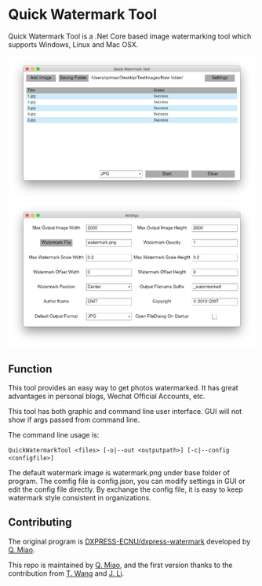 # Quick Watermark Tool

Quick Watermark Tool is a .Net Core based image watermarking tool which supports Windows, Linux and Mac OSX.

![Main Window](mainwindow.png)
![Setting Window](settings.png)

## Function

This tool provides an easy way to get photos watermarked. It has great advantages in personal blogs, Wechat Official Accounts, etc.

This tool has both graphic and command line user interface. GUI will not show if args passed from command line.

The command line usage is:
```
QuickWatermarkTool <files> [-o|--out <outputpath>] [-c|--config <configfile>]  
```

The default watermark image is watermark.png under base folder of program. The comfig file is config.json, you can modify settings in GUI or edit the config file directly. By exchange the config file, it is easy to keep watermark style consistent in organizations.

## Contributing

The original program is [DXPRESS-ECNU/dxpress-watermark](https://github.com/DXPRESS-ECNU/dxpress-watermark) developed by [Q. Miao](https://github.com/qcmiao1998).

This repo is maintained by [Q. Miao](https://github.com/qcmiao1998), and the first version thanks to the contribution from [T. Wang](10175300149@stu.ecnu.edu.cn) and [J. Li](https://github.com/RicardojlLi).
